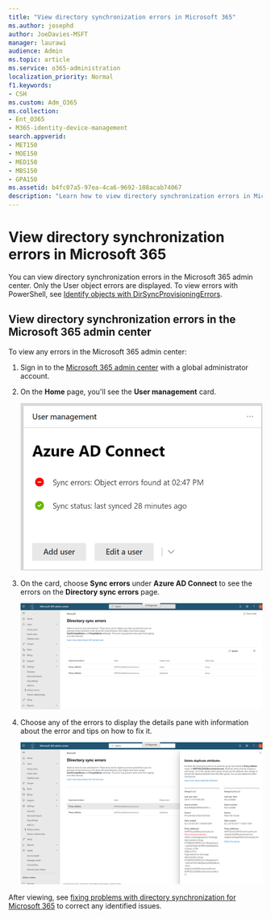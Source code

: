 ```yaml
---
title: "View directory synchronization errors in Microsoft 365"
ms.author: josephd
author: JoeDavies-MSFT
manager: laurawi
audience: Admin
ms.topic: article
ms.service: o365-administration
localization_priority: Normal
f1.keywords:
- CSH
ms.custom: Adm_O365
ms.collection:
- Ent_O365
- M365-identity-device-management
search.appverid:
- MET150
- MOE150
- MED150
- MBS150
- GPA150
ms.assetid: b4fc07a5-97ea-4ca6-9692-108acab74067
description: "Learn how to view directory synchronization errors in Microsoft 365 admin center."
---
```


# View directory synchronization errors in Microsoft 365

You can view directory synchronization errors in the Microsoft 365 admin center. Only the User object errors are displayed. To view errors with PowerShell, see [Identify objects with DirSyncProvisioningErrors](https://docs.microsoft.com/azure/active-directory/hybrid/how-to-connect-syncservice-duplicate-attribute-resiliency).

## View directory synchronization errors in the Microsoft 365 admin center

To view any errors in the Microsoft 365 admin center:
  
1. Sign in to the [Microsoft 365 admin center](https://admin.microsoft.com) with a global administrator account. 
    
2. On the **Home** page, you'll see the **User management** card. 
    
    ![The User management card in the Microsoft 365 admin center](media/060006e9-de61-49d5-8979-e77cda198e71.png)
  
3. On the card, choose **Sync errors** under **Azure AD Connect** to see the errors on the **Directory sync errors** page.   
    
    ![An example of the Directory sync errors page](media/882094a3-80d3-4aae-b90b-78b27047974c.png)

4. Choose any of the errors to display the details pane with information about the error and tips on how to fix it.

   ![Example of the details of a directory sync error](media/a6e302d4-6be7-4e3a-b4b5-81c5a2c02952.png)
  
After viewing, see [fixing problems with directory synchronization for Microsoft 365](fix-problems-with-directory-synchronization.md) to correct any identified issues.

